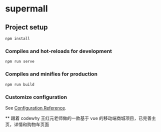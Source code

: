 # supermall

## Project setup

```
npm install
```

### Compiles and hot-reloads for development

```
npm run serve
```

### Compiles and minifies for production

```
npm run build
```

### Customize configuration

See [Configuration Reference](https://cli.vuejs.org/config/).

\*\* 跟着 codewhy 王红元老师做的一款基于 vue 的移动端商城项目，已完善主页，详情和购物车页面
